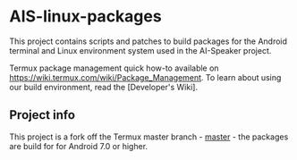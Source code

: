 # AIS-linux-packages

This project contains scripts and patches to build packages for the Android terminal and Linux environment system used in the AI-Speaker project.

Termux package management quick how-to available on https://wiki.termux.com/wiki/Package_Management.
To learn about using our build environment, read the [Developer's Wiki].

## Project info

This project is a fork off the Termux master branch - [master] - the packages are build for for Android 7.0 or higher.


[master]: <https://github.com/termux/termux-packages/tree/master>
